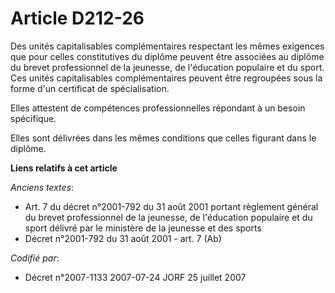 # Article D212-26

Des unités capitalisables complémentaires respectant les mêmes exigences que pour celles constitutives du diplôme peuvent
être associées au diplôme du brevet professionnel de la jeunesse, de l'éducation populaire et du sport. Ces unités
capitalisables complémentaires peuvent être regroupées sous la forme d'un certificat de spécialisation.

Elles attestent de compétences professionnelles répondant à un besoin spécifique.

Elles sont délivrées dans les mêmes conditions que celles figurant dans le diplôme.

**Liens relatifs à cet article**

_Anciens textes_:

  - Art. 7 du décret n°2001-792 du 31 août 2001 portant règlement général du brevet professionnel de la jeunesse, de l'éducation populaire et du sport délivré par le ministère de la jeunesse et des sports
  - Décret n°2001-792 du 31 août 2001 - art. 7 (Ab)

_Codifié par_:

  - Décret n°2007-1133 2007-07-24 JORF 25 juillet 2007
